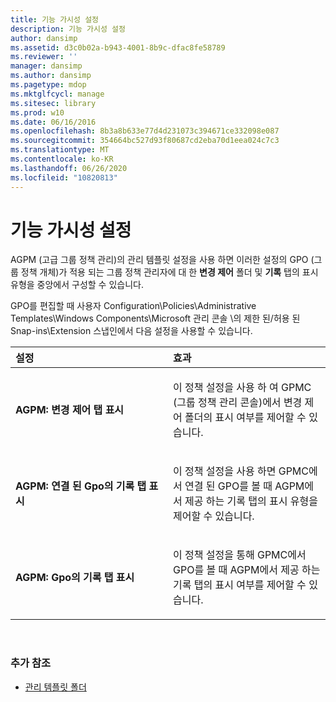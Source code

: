 ```yaml
---
title: 기능 가시성 설정
description: 기능 가시성 설정
author: dansimp
ms.assetid: d3c0b02a-b943-4001-8b9c-dfac8fe58789
ms.reviewer: ''
manager: dansimp
ms.author: dansimp
ms.pagetype: mdop
ms.mktglfcycl: manage
ms.sitesec: library
ms.prod: w10
ms.date: 06/16/2016
ms.openlocfilehash: 8b3a8b633e77d4d231073c394671ce332098e087
ms.sourcegitcommit: 354664bc527d93f80687cd2eba70d1eea024c7c3
ms.translationtype: MT
ms.contentlocale: ko-KR
ms.lasthandoff: 06/26/2020
ms.locfileid: "10820813"
---
```

# 기능 가시성 설정


AGPM (고급 그룹 정책 관리)의 관리 템플릿 설정을 사용 하면 이러한 설정의 GPO (그룹 정책 개체)가 적용 되는 그룹 정책 관리자에 대 한 **변경 제어** 폴더 및 **기록** 탭의 표시 유형을 중앙에서 구성할 수 있습니다.

GPO를 편집할 때 사용자 Configuration\\Policies\\Administrative Templates\\Windows Components\\Microsoft 관리 콘솔 \의 제한 된/허용 된 Snap-ins\\Extension 스냅인에서 다음 설정을 사용할 수 있습니다.

<table>
<colgroup>
<col width="50%" />
<col width="50%" />
</colgroup>
<thead>
<tr class="header">
<th align="left">설정</th>
<th align="left">효과</th>
</tr>
</thead>
<tbody>
<tr class="odd">
<td align="left"><p><strong>AGPM: 변경 제어 탭 표시</strong></p></td>
<td align="left"><p>이 정책 설정을 사용 하 여 <strong> </strong> GPMC (그룹 정책 관리 콘솔)에서 변경 제어 폴더의 표시 여부를 제어할 수 있습니다.</p></td>
</tr>
<tr class="even">
<td align="left"><p><strong>AGPM: 연결 된 Gpo의 기록 탭 표시</strong></p></td>
<td align="left"><p>이 정책 설정을 사용 하면 <strong> </strong> GPMC에서 연결 된 GPO를 볼 때 AGPM에서 제공 하는 기록 탭의 표시 유형을 제어할 수 있습니다.</p></td>
</tr>
<tr class="odd">
<td align="left"><p><strong>AGPM: Gpo의 기록 탭 표시</strong></p></td>
<td align="left"><p>이 정책 설정을 통해 <strong> </strong> GPMC에서 GPO를 볼 때 AGPM에서 제공 하는 기록 탭의 표시 여부를 제어할 수 있습니다.</p></td>
</tr>
</tbody>
</table>

 

### 추가 참조

-   [관리 템플릿 폴더](administrative-templates-folder-agpm40.md)

 

 






